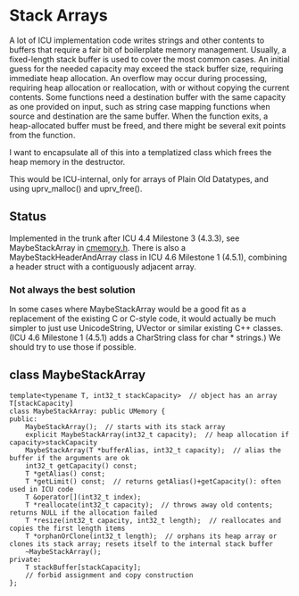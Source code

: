 # Stack Arrays

A lot of ICU implementation code writes strings and other contents to buffers
that require a fair bit of boilerplate memory management. Usually, a
fixed-length stack buffer is used to cover the most common cases. An initial
guess for the needed capacity may exceed the stack buffer size, requiring
immediate heap allocation. An overflow may occur during processing, requiring
heap allocation or reallocation, with or without copying the current contents.
Some functions need a destination buffer with the same capacity as one provided
on input, such as string case mapping functions when source and destination are
the same buffer. When the function exits, a heap-allocated buffer must be freed,
and there might be several exit points from the function.

I want to encapsulate all of this into a templatized class which frees the heap
memory in the destructor.

This would be ICU-internal, only for arrays of Plain Old Datatypes, and using
uprv_malloc() and uprv_free().

## Status

Implemented in the trunk after ICU 4.4 Milestone 3 (4.3.3), see MaybeStackArray
in
[cmemory.h](http://bugs.icu-project.org/trac/browser/icu/trunk/source/common/cmemory.h).
There is also a MaybeStackHeaderAndArray class in ICU 4.6 Milestone 1 (4.5.1),
combining a header struct with a contiguously adjacent array.

### Not always the best solution

In some cases where MaybeStackArray would be a good fit as a replacement of the
existing C or C-style code, it would actually be much simpler to just use
UnicodeString, UVector or similar existing C++ classes. (ICU 4.6 Milestone 1
(4.5.1) adds a CharString class for char \* strings.) We should try to use those
if possible.

## class MaybeStackArray

```none
template<typename T, int32_t stackCapacity>  // object has an array T[stackCapacity]
class MaybeStackArray: public UMemory {
public:
    MaybeStackArray();  // starts with its stack array
    explicit MaybeStackArray(int32_t capacity);  // heap allocation if capacity>stackCapacity
    MaybeStackArray(T *bufferAlias, int32_t capacity);  // alias the buffer if the arguments are ok
    int32_t getCapacity() const;
    T *getAlias() const;
    T *getLimit() const;  // returns getAlias()+getCapacity(): often used in ICU code
    T &operator[](int32_t index);
    T *reallocate(int32_t capacity);  // throws away old contents; returns NULL if the allocation failed
    T *resize(int32_t capacity, int32_t length);  // reallocates and copies the first length items
    T *orphanOrClone(int32_t length);  // orphans its heap array or clones its stack array; resets itself to the internal stack buffer
    ~MaybeStackArray();
private:
    T stackBuffer[stackCapacity];
    // forbid assignment and copy construction
};
```
